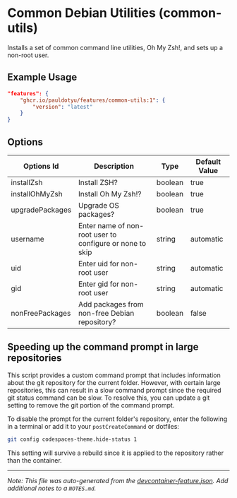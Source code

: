 
# Common Debian Utilities (common-utils)

Installs a set of common command line utilities, Oh My Zsh!, and sets up a non-root user.

## Example Usage

```json
"features": {
    "ghcr.io/pauldotyu/features/common-utils:1": {
        "version": "latest"
    }
}
```

## Options

| Options Id | Description | Type | Default Value |
|-----|-----|-----|-----|
| installZsh | Install ZSH? | boolean | true |
| installOhMyZsh | Install Oh My Zsh!? | boolean | true |
| upgradePackages | Upgrade OS packages? | boolean | true |
| username | Enter name of non-root user to configure or none to skip | string | automatic |
| uid | Enter uid for non-root user | string | automatic |
| gid | Enter gid for non-root user | string | automatic |
| nonFreePackages | Add packages from non-free Debian repository? | boolean | false |

## Speeding up the command prompt in large repositories

This script provides a custom command prompt that includes information about the git repository for the current folder. However, with certain large repositories, this can result in a slow command prompt since the required git status command can be slow. To resolve this, you can update a git setting to remove the git portion of the command prompt.

To disable the prompt for the current folder's repository, enter the following in a terminal or add it to your `postCreateCommand` or dotfiles:

```bash
git config codespaces-theme.hide-status 1
```

This setting will survive a rebuild since it is applied to the repository rather than the container.



---

_Note: This file was auto-generated from the [devcontainer-feature.json](https://github.com/pauldotyu/features/blob/main/src/common-utils/devcontainer-feature.json).  Add additional notes to a `NOTES.md`._
